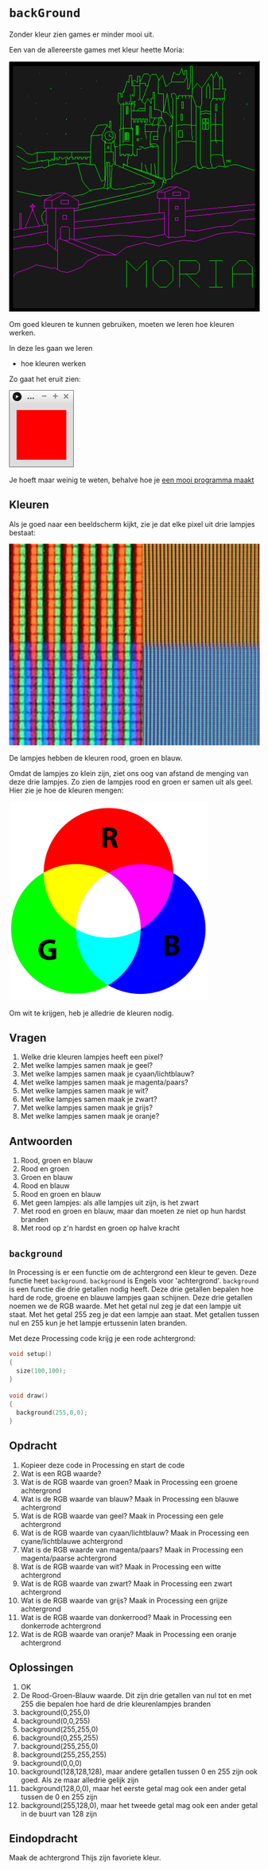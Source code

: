 # `backGround`

Zonder kleur zien games er minder mooi uit.

Een van de allereerste games met kleur heette Moria:

![Moria](PLATO_Moria.png)

Om goed kleuren te kunnen gebruiken,
moeten we leren hoe kleuren werken.

In deze les gaan we leren 

 * hoe kleuren werken

Zo gaat het eruit zien:

![background](background.png)

Je hoeft maar weinig te weten, behalve hoe je
[een mooi programma maakt](../EenMooiProgramma/README.md)

## Kleuren

Als je goed naar een beeldscherm kijkt, zie je dat elke pixel
uit drie lampjes bestaat:

![RGB pixels](RGB_pixels.jpg)

De lampjes hebben de kleuren rood, groen en blauw.

Omdat de lampjes zo klein zijn, ziet ons oog van afstand de menging van deze drie lampjes.
Zo zien de lampjes rood en groen er samen uit als geel.
Hier zie je hoe de kleuren mengen:

![Additieve kleuren](AdditiveColor.png)

Om wit te krijgen, heb je alledrie de kleuren nodig.

## Vragen

  1. Welke drie kleuren lampjes heeft een pixel?
  2. Met welke lampjes samen maak je geel?
  3. Met welke lampjes samen maak je cyaan/lichtblauw?
  4. Met welke lampjes samen maak je magenta/paars?
  5. Met welke lampjes samen maak je wit?
  6. Met welke lampjes samen maak je zwart?
  7. Met welke lampjes samen maak je grijs?
  8. Met welke lampjes samen maak je oranje?

## Antwoorden

  1. Rood, groen en blauw
  2. Rood en groen
  3. Groen en blauw
  4. Rood en blauw
  5. Rood en groen en blauw
  6. Met geen lampjes: als alle lampjes uit zijn, is het zwart
  7. Met rood en groen en blauw, maar dan moeten ze niet op hun hardst branden
  8. Met rood op z'n hardst en groen op halve kracht

## `background`

In Processing is er een functie om de achtergrond een kleur te geven.
Deze functie heet `background`.
`background` is Engels voor 'achtergrond'.
`background` is een functie die drie getallen nodig heeft.
Deze drie getallen bepalen hoe hard de rode, groene en blauwe lampjes gaan schijnen.
Deze drie getallen noemen we de RGB waarde.
Met het getal nul zeg je dat een lampje uit staat.
Met het getal 255 zeg je dat een lampje aan staat.
Met getallen tussen nul en 255 kun je het lampje ertussenin laten branden. 
 
Met deze Processing code krijg je een rode achtergrond:

```c++
void setup()
{
  size(100,100);
}

void draw()
{
  background(255,0,0);
}
```

## Opdracht

  1. Kopieer deze code in Processing en start de code
  2. Wat is een RGB waarde?
  3. Wat is de RGB waarde van groen? Maak in Processing een groene achtergrond
  4. Wat is de RGB waarde van blauw? Maak in Processing een blauwe achtergrond
  5. Wat is de RGB waarde van geel? Maak in Processing een gele achtergrond
  6. Wat is de RGB waarde van cyaan/lichtblauw? Maak in Processing een cyane/lichtblauwe achtergrond
  7. Wat is de RGB waarde van magenta/paars? Maak in Processing een magenta/paarse achtergrond
  8. Wat is de RGB waarde van wit? Maak in Processing een witte achtergrond
  9. Wat is de RGB waarde van zwart? Maak in Processing een zwart achtergrond
  10. Wat is de RGB waarde van grijs? Maak in Processing een grijze achtergrond
  11. Wat is de RGB waarde van donkerrood? Maak in Processing een donkerrode achtergrond
  12. Wat is de RGB waarde van oranje? Maak in Processing een oranje achtergrond

## Oplossingen

  1. OK
  2. De Rood-Groen-Blauw waarde. Dit zijn drie getallen van nul tot en met 255 die bepalen hoe hard de drie kleurenlampjes branden
  3. background(0,255,0)
  4. background(0,0,255)
  5. background(255,255,0)
  6. background(0,255,255)
  7. background(255,255,0)
  8. background(255,255,255)
  9. background(0,0,0)
  10. background(128,128,128), maar andere getallen tussen 0 en 255 zijn ook goed. Als ze maar alledrie gelijk zijn
  11. background(128,0,0), maar het eerste getal mag ook een ander getal tussen de 0 en 255 zijn
  12. background(255,128,0), maar het tweede getal mag ook een ander getal in de buurt van 128 zijn


## Eindopdracht

Maak de achtergrond Thijs zijn favoriete kleur.
